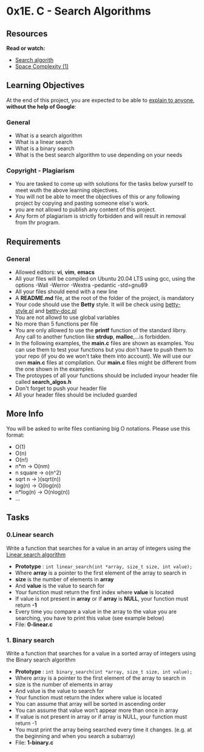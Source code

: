 # 0x1E. C - Search Algorithms

## Resources

**Read or watch:**

- [Search algorith](https://en.wikipedia.org/wiki/Search_algorithm) 
- [Space Complexity (1)](https://www.geeksforgeeks.org/g-fact-86/)

## Learning Objectives

At the end of this project, you are expected to be able to [explain to anyone](https://fs.blog/feynman-learning-technique/), **without the help of Google**:

### General

- What is a search algorithm
- What is a linear search
- What is a binary search
- What is the best search algorithm to use depending on your needs

### Copyright - Plagiarism

- You are tasked to come up with solutions for the tasks below yurself to meet wuth the above learning objectives.
- You will not be able to meet the objectives of this or any following project by copying and pasting someone else's work.
- you are not allowd to publish any content of this project.
- Any form of plagiarism is strictly forbidden and will result in removal from thr program.

## Requirements
### General
- Allowed editors: **vi**, **vim**, **emacs**
- All your files will be compiled on Ubuntu 20.04 LTS using gcc, using the options -Wall -Werror -Wextra -pedantic -std=gnu89
- All your files should eend with a new line
- A **README.md** file, at the root of the folder of the project, is mandatory
- Your code should use the **Betty** style. It will be check using [betty-style.pl](https://github.com/holbertonschool/Betty/blob/master/betty-style.pl) and [betty-doc.pl](https://github.com/holbertonschool/Betty/blob/master/betty-style.pl)
- You are not allowd to use global variables
- No more than 5 functions per file
- You are only allowed to use the **printf** function of the standard librry. Any call to another function like **strdup**, **malloc**,...is forbidden.
- In the following examples, the **main.c** files are shown as examples. You can use them to test your functions but you don't have to push them to your repo (if you do we won't take them into account). We will use our own **main.c** files at compilation. Our **main.c** files might be different from the one shown in the examples.
- The protoypes of all your functions should be included inyour header file called **search_algos.h**
- Don't forget to push your header file
- All your header files should be included guarded

## More Info

You will be asked to write files contianing big O notations. Please use this format:
- O(1)
- O(n)
- O(n!)
- n\*m -> O(nm)
- n square -> o(n^2)
- sqrt n -> )(sqrt(n))
- log(n) -> O(log(n))
- n\*log(n) -> O(nlog(n))
- ...

## Tasks

### 0.Linear search

Write a function that searches for a value in an array of integers using the [Linear search algorithm](https://en.wikipedia.org/wiki/Linear_search)
- **Prototype** : `int linear_search(int *array, size_t size, int value);`
- Where **array** is a pointer to the first element of the array to search in
- **size** is the number of elements in **array**
- And **value** is the value to search for
- Your function must return the first index where **value** is located
- If value is not present in **array** or if **array** is **NULL**, your function must return **-1**
- Every time you compare a value in the array to the value you are searching, you have to print this value (see example below)
- File: **0-linear.c**

### 1. Binary search

Write a function that searches for a value in a sorted array of integers using the Binary search algorithm

- **Prototype** : `int binary_search(int *array, size_t size, int value);`
- Where array is a pointer to the first element of the array to search in
- size is the number of elements in array
- And value is the value to search for
- Your function must return the index where value is located
- You can assume that array will be sorted in ascending order
- You can assume that value won’t appear more than once in array
- If value is not present in array or if array is NULL, your function must return -1
- You must print the array being searched every time it changes. (e.g. at the beginning and when you search a subarray)
- File: **1-binary.c**
